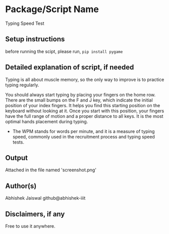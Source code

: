 # Package/Script Name
Typing Speed Test

## Setup instructions

before running the scipt,
please run,
    `pip install pygame`

## Detailed explanation of script, if needed
Typing is all about muscle memory, so the only way to improve is to practice typing regularly. 

You should always start typing by placing your fingers on the home row. There are the small bumps on the F and J key, which indicate the initial position of your index fingers. It helps you find this starting position on the keyboard without looking at it. Once you start with this position, your fingers have the full range of motion and a proper distance to all keys. It is the most optimal hands placement during typing.

* The WPM stands for words per minute, and it is a measure of typing speed, commonly used in the recruitment process and typing speed tests.

## Output

Attached in the file named 'screenshot.png'

## Author(s)

Abhishek Jaiswal
github@abhishek-iiit

## Disclaimers, if any

Free to use it anywhere.
